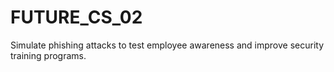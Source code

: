 # FUTURE_CS_02
Simulate phishing attacks to test employee awareness and improve security training programs.
